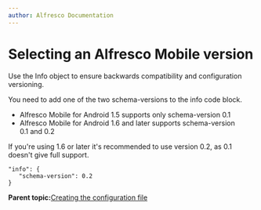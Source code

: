 ```yaml
---
author: Alfresco Documentation
---
```


# Selecting an Alfresco Mobile version

Use the Info object to ensure backwards compatibility and configuration versioning.

You need to add one of the two schema-versions to the info code block.

-   Alfresco Mobile for Android 1.5 supports only schema-version 0.1
-   Alfresco Mobile for Android 1.6 and later supports schema-version 0.1 and 0.2

If you're using 1.6 or later it's recommended to use version 0.2, as 0.1 doesn't give full support.

```
"info": {
   "schema-version": 0.2
}
```

**Parent topic:**[Creating the configuration file](../concepts/mobile-config-overview.md)

